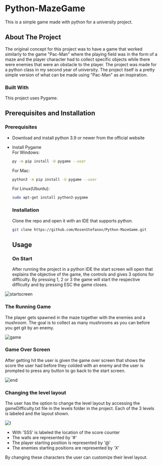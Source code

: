 # Python-MazeGame
This is a simple game made with python for a university project.

## About The Project
The original concept for this project was to have a game that worked similarly to the game "Pac-Man" where the playing field was in the form of a maze and the player character had to collect specific objects while there were enemies that were an obstacle to the player. The project was made for a python class in my second year of university. The project itself is a pretty simple version of what can be made using "Pac-Man" as an inspiration.

### Built With
This project uses Pygame.

## Prerequisites and Installation

### Prerequisites
* Download and install python 3.9 or newer from the official website 
* Install Pygame \
  For Windows:
  ```sh
  py -m pip install -U pygame --user
  ```
  For Mac:
  ```sh
  python3 -m pip install -U pygame --user
  ```
  For Linux(Ubuntu):
   ```sh
  sudo apt-get install python3-pygame
  ```
  
  ### Installation
  
  Clone the repo and open it with an IDE that supports python.
   ```sh
  git clone https://github.com/RosenStefanov/Python-MazeGame.git
  ```
  
  ## Usage
  
  ### On Start
  
  After running the project in a python IDE the start screen will open that explains the objective of the game, the controls and gives 3 options for difficulty. By pressing 1, 2 or 3 the game will start the respective difficulty and by pressing ESC the game closes.
  
![startscreen](https://user-images.githubusercontent.com/95367525/180017385-2ed49ced-0cf4-47f9-8910-09b5dfb0d32d.PNG)


### The Running Game

  The player gets spawned in the maze together with the enemies and a mushroom. The goal is to collect as many mushrooms as you can before you get git by an enemy.
  
  ![game](https://user-images.githubusercontent.com/95367525/180019306-f1191817-b8f6-4d76-bdaf-919a85574f94.PNG)

### Game Over Screen
After getting hit the user is given the game over screen that shows the score the user had before they colided with an enemy and the user is prompted to press any button to go back to the start screen. 


![end](https://user-images.githubusercontent.com/95367525/180020483-9eac06d8-9b44-4098-85a3-dc0f6a7569db.PNG)

### Changing the level layout

The user has the option to change the level layout by accessing the gameDifficulty.txt file in the levels folder in the project. Each of the 3 levels is labeled and the layout shown.  

![l](https://user-images.githubusercontent.com/95367525/180021915-8a5a1ca7-45ff-4faf-a5d0-5485f27cc2cf.PNG)

* With 'SSS' is labeled the location of the score counter
* The walls are represented by '#'
* The player starting position is represented by '@'
* The enemies starting positions are represented by 'X'

By changing these characters the user can customize their level layout.  
